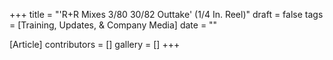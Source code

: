 +++
title = "'R+R Mixes 3/80 30/82 Outtake' (1/4 In. Reel)"
draft = false
tags = [Training, Updates, & Company Media]
date = ""

[Article]
contributors = []
gallery = []
+++